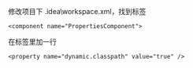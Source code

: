 修改项目下 .idea\workspace.xml，找到标签 
```
<component name="PropertiesComponent">
```
 在标签里加一行  
```
<property name="dynamic.classpath" value="true" />
```